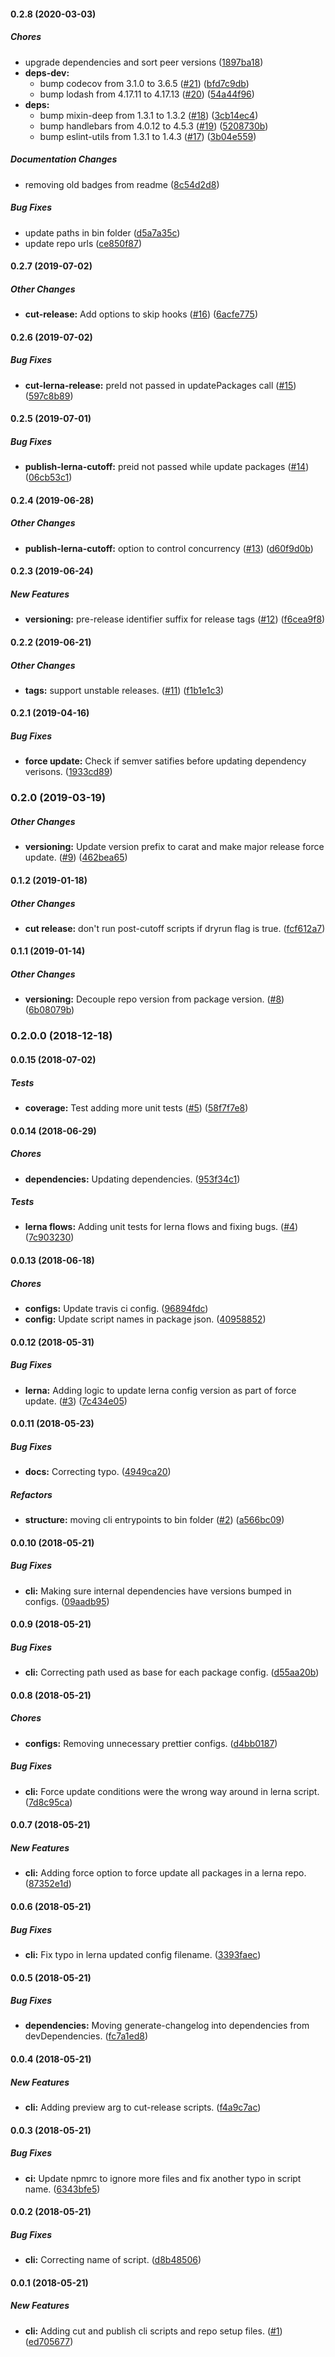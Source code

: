 #### 0.2.8 (2020-03-03)

##### Chores

*  upgrade dependencies and sort peer versions ([1897ba18](https://github.com/badbatch/cutoff/commit/1897ba184a8eb890f228e8ddf7dc617eab6d02cf))
* **deps-dev:**
  *  bump codecov from 3.1.0 to 3.6.5 ([#21](https://github.com/badbatch/cutoff/pull/21)) ([bfd7c9db](https://github.com/badbatch/cutoff/commit/bfd7c9db52ec7c76207ee4aaa1d363688b66d981))
  *  bump lodash from 4.17.11 to 4.17.13 ([#20](https://github.com/badbatch/cutoff/pull/20)) ([54a44f96](https://github.com/badbatch/cutoff/commit/54a44f966ec8dacf8642c8919e8ce98350b91aa2))
* **deps:**
  *  bump mixin-deep from 1.3.1 to 1.3.2 ([#18](https://github.com/badbatch/cutoff/pull/18)) ([3cb14ec4](https://github.com/badbatch/cutoff/commit/3cb14ec490abdb75c52578d9aaf7b83033e74756))
  *  bump handlebars from 4.0.12 to 4.5.3 ([#19](https://github.com/badbatch/cutoff/pull/19)) ([5208730b](https://github.com/badbatch/cutoff/commit/5208730b65a7dbd4242c381dd610aac929818f02))
  *  bump eslint-utils from 1.3.1 to 1.4.3 ([#17](https://github.com/badbatch/cutoff/pull/17)) ([3b04e559](https://github.com/badbatch/cutoff/commit/3b04e559c5e98db54a4b9f50104e4fc2b93f78b3))

##### Documentation Changes

*  removing old badges from readme ([8c54d2d8](https://github.com/badbatch/cutoff/commit/8c54d2d89032d129b022638c26db68ff3dc201af))

##### Bug Fixes

*  update paths in bin folder ([d5a7a35c](https://github.com/badbatch/cutoff/commit/d5a7a35c9416b1cbf697d2227c7070a9a105e979))
*  update repo urls ([ce850f87](https://github.com/badbatch/cutoff/commit/ce850f87736ce96aa7cb84ed8d10b2efb719d45d))

#### 0.2.7 (2019-07-02)

##### Other Changes

* **cut-release:**  Add options to skip hooks ([#16](https://github.com/bad-batch/cutoff/pull/16)) ([6acfe775](https://github.com/bad-batch/cutoff/commit/6acfe775b6aa904956a1b367b80e0cb8ab35726f))

#### 0.2.6 (2019-07-02)

##### Bug Fixes

* **cut-lerna-release:**  preId not passed in updatePackages call ([#15](https://github.com/bad-batch/cutoff/pull/15)) ([597c8b89](https://github.com/bad-batch/cutoff/commit/597c8b8916b8af4ee4eaa2da4f9837b69f221af5))

#### 0.2.5 (2019-07-01)

##### Bug Fixes

* **publish-lerna-cutoff:**  preid not passed while update packages ([#14](https://github.com/bad-batch/cutoff/pull/14)) ([06cb53c1](https://github.com/bad-batch/cutoff/commit/06cb53c1ec764689e8b06aaba61cd6cb7b2f1e0a))

#### 0.2.4 (2019-06-28)

##### Other Changes

* **publish-lerna-cutoff:**  option to control concurrency ([#13](https://github.com/bad-batch/cutoff/pull/13)) ([d60f9d0b](https://github.com/bad-batch/cutoff/commit/d60f9d0b5abd4df94da2f14461c2ad7309e4fdac))

#### 0.2.3 (2019-06-24)

##### New Features

* **versioning:**  pre-release identifier suffix for release tags ([#12](https://github.com/bad-batch/cutoff/pull/12)) ([f6cea9f8](https://github.com/bad-batch/cutoff/commit/f6cea9f82bdbe7bce866ff0dd452140271ddb9ec))

#### 0.2.2 (2019-06-21)

##### Other Changes

* **tags:**  support unstable releases. ([#11](https://github.com/bad-batch/cutoff/pull/11)) ([f1b1e1c3](https://github.com/bad-batch/cutoff/commit/f1b1e1c38c9253deb4cc43bc6c8b6f1321c3a46d))

#### 0.2.1 (2019-04-16)

##### Bug Fixes

* **force update:**  Check if semver satifies before updating dependency verisons. ([1933cd89](https://github.com/bad-batch/cutoff/commit/1933cd891f1ad8f1e6250ead9db5f4a7a5931968))

### 0.2.0 (2019-03-19)

##### Other Changes

* **versioning:**  Update version prefix to carat and make major release force update. ([#9](https://github.com/bad-batch/cutoff/pull/9)) ([462bea65](https://github.com/bad-batch/cutoff/commit/462bea65d65352022a264b141f4f717c3edea6b5))

#### 0.1.2 (2019-01-18)

##### Other Changes

* **cut release:**  don't run post-cutoff scripts if dryrun flag is true. ([fcf612a7](https://github.com/bad-batch/cutoff/commit/fcf612a74f9586963d9b8b6cf2fb09f55e8dd6ba))

#### 0.1.1 (2019-01-14)

##### Other Changes

* **versioning:**  Decouple repo version from package version. ([#8](https://github.com/bad-batch/cutoff/pull/8)) ([6b08079b](https://github.com/bad-batch/cutoff/commit/6b08079b494c6cd83d42809e2cbe2f4276f4af40))

### 0.2.0.0 (2018-12-18)

#### 0.0.15 (2018-07-02)

##### Tests

* **coverage:**  Test adding more unit tests ([#5](https://github.com/bad-batch/cutoff/pull/5)) ([58f7f7e8](https://github.com/bad-batch/cutoff/commit/58f7f7e828ca21e79b95ec41d0ea8969d8ccfce0))

#### 0.0.14 (2018-06-29)

##### Chores

* **dependencies:**  Updating dependencies. ([953f34c1](https://github.com/bad-batch/cutoff/commit/953f34c1227cd058212ff45f23b4b5fb247e671f))

##### Tests

* **lerna flows:**  Adding unit tests for lerna flows and fixing bugs. ([#4](https://github.com/bad-batch/cutoff/pull/4)) ([7c903230](https://github.com/bad-batch/cutoff/commit/7c9032300af64a39ef09a9ee4698b522cf1e8040))

#### 0.0.13 (2018-06-18)

##### Chores

* **configs:**  Update travis ci config. ([96894fdc](https://github.com/bad-batch/cutoff/commit/96894fdc367f19058b8f69ed4de26da29baf5e93))
* **config:**  Update script names in package json. ([40958852](https://github.com/bad-batch/cutoff/commit/409588521b1d0ef20e8d97e33fdd648728d85677))

#### 0.0.12 (2018-05-31)

##### Bug Fixes

* **lerna:**  Adding logic to update lerna config version as part of force update. ([#3](https://github.com/dylanaubrey/component-library/pull/3)) ([7c434e05](https://github.com/dylanaubrey/component-library/commit/7c434e056091a130d98db66e116ac2fd0e91b18b))

#### 0.0.11 (2018-05-23)

##### Bug Fixes

* **docs:**  Correcting typo. ([4949ca20](https://github.com/dylanaubrey/component-library/commit/4949ca2004739bd7e38ac8e183ef00e7eae98f0c))

##### Refactors

* **structure:**  moving cli entrypoints to bin folder ([#2](https://github.com/dylanaubrey/component-library/pull/2)) ([a566bc09](https://github.com/dylanaubrey/component-library/commit/a566bc09b5c8daed5f2c400fcddd964c322398d8))

#### 0.0.10 (2018-05-21)

##### Bug Fixes

* **cli:**  Making sure internal dependencies have versions bumped in configs. ([09aadb95](https://github.com/dylanaubrey/component-library/commit/09aadb95f5fa688cd793b64e00ff6b02baad1ba8))

#### 0.0.9 (2018-05-21)

##### Bug Fixes

* **cli:**  Correcting path used as base for each package config. ([d55aa20b](https://github.com/dylanaubrey/component-library/commit/d55aa20b91ed066302028d8efea4536052065623))

#### 0.0.8 (2018-05-21)

##### Chores

* **configs:**  Removing unnecessary prettier configs. ([d4bb0187](https://github.com/dylanaubrey/component-library/commit/d4bb0187100555a08a02fe05b39efc740c8cb524))

##### Bug Fixes

* **cli:**  Force update conditions were the wrong way around in lerna script. ([7d8c95ca](https://github.com/dylanaubrey/component-library/commit/7d8c95ca1f9610b8351881caf1c78a29786f760d))

#### 0.0.7 (2018-05-21)

##### New Features

* **cli:**  Adding force option to force update all packages in a lerna repo. ([87352e1d](https://github.com/dylanaubrey/component-library/commit/87352e1dd35367479c4873366474c5f97a26295f))

#### 0.0.6 (2018-05-21)

##### Bug Fixes

* **cli:**  Fix typo in lerna updated config filename. ([3393faec](https://github.com/dylanaubrey/component-library/commit/3393faecb83d1c8b16fa49668a1bde97cbb45df0))

#### 0.0.5 (2018-05-21)

##### Bug Fixes

* **dependencies:**  Moving generate-changelog into dependencies from devDependencies. ([fc7a1ed8](https://github.com/dylanaubrey/component-library/commit/fc7a1ed8842f1e6892fba15caf5c4a98927bc71a))

#### 0.0.4 (2018-05-21)

##### New Features

* **cli:**  Adding preview arg to cut-release scripts. ([f4a9c7ac](https://github.com/dylanaubrey/component-library/commit/f4a9c7acfbc528b294dd5871c4667dd866b9fcb0))

#### 0.0.3 (2018-05-21)

##### Bug Fixes

* **ci:**  Update npmrc to ignore more files and fix another typo in script name. ([6343bfe5](https://github.com/dylanaubrey/component-library/commit/6343bfe52dabcc6c967e2016acda7534eae8c7b2))

#### 0.0.2 (2018-05-21)

##### Bug Fixes

* **cli:**  Correcting name of script. ([d8b48506](https://github.com/dylanaubrey/component-library/commit/d8b48506f11801d0ec5d383d0e3e63771c20c0e5))

#### 0.0.1 (2018-05-21)

##### New Features

* **cli:**  Adding cut and publish cli scripts and repo setup files. ([#1](https://github.com/dylanaubrey/component-library/pull/1)) ([ed705677](https://github.com/dylanaubrey/component-library/commit/ed7056770e932df12567bc218c84f1039e68cf78))

